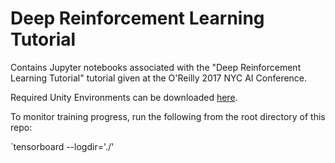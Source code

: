 # Deep Reinforcement Learning Tutorial

Contains Jupyter notebooks associated with the "Deep Reinforcement Learning Tutorial" tutorial 
given at the O'Reilly 2017 NYC AI Conference.

Required Unity Environments can be downloaded [here](https://drive.google.com/drive/folders/0BxZSPcA0DrkfQ2pPWkRFQkNiTnc?usp=sharing).

To monitor training progress, run the following from the root directory of this repo:

`tensorboard --logdir='./'
